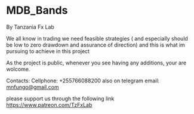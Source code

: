 # MDB_Bands
By Tanzania Fx Lab

We all know in trading we need feasible strategies ( and especially should be low to zero drawdown and assurance of direction) and this is what im pursuing to achieve in this project

As the project is public, whenever you see having any additions, your are wolcome.

Contacts:
  Cellphone: +255766088200 also on telegram
  email: mnfungo@gmail.com
  
  please support us through the following link
  https://www.patreon.com/TzFxLab
  
